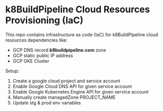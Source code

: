 # k8BuildPipeline Cloud Resources Provisioning (IaC)

This repo contains infrastructure as code (IaC) for k8BuildPipeline cloud resources dependencies like:

  - GCP DNS record **k8buildpipeline.com** zone
  - GCP static public IP address
  - GCP GKE Cluster

Setup:

1. Create a google cloud project and service account
2. Enable Google Cloud DNS API for given service account
3. Enable Google Kubernetes Engine API for given service account
4. Manually create managedZone PROJECT_NAME
5. Update stg & prod env variables
